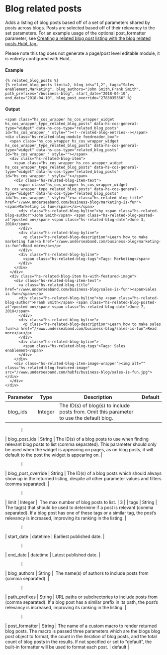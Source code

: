 # Blog related posts
Adds a listing of blog posts based off of a set of parameters shared by posts across blogs. Posts are selected based off of their relevancy to the set parameters. For an example usage of the optional post\_formatter parameter, see [Creating a related blog post listing with the blog related posts HubL tag.](/tutorials/creating-a-related-post-listing)

Please note this tag does not generate a page/post level editable module, it is entirely configured with HubL.

#### Example
```jinja2
{% related_blog_posts %}
{% related_blog_posts limit=2, blog_ids="1,2", tags="Sales enablement,Marketing", blog_authors="John Smith,Frank Smith", path_prefixes="/business-blog", start_date="2018-04-10", end_date="2018-04-10", blog_post_override="2783035366" %}
```

#### Output
```jinja2
<span class="hs_cos_wrapper hs_cos_wrapper_widget hs_cos_wrapper_type_related_blog_posts" data-hs-cos-general-type="widget" data-hs-cos-type="related_blog_posts" id="hs_cos_wrapper_" style=""><!--related-blog-entries--></span>
<div class="hs-related-blog-module feedreader_box">
  <span class="hs_cos_wrapper hs_cos_wrapper_widget hs_cos_wrapper_type_related_blog_posts" data-hs-cos-general-type="widget" data-hs-cos-type="related_blog_posts" id="hs_cos_wrapper_" style=""></span>
  <div class="hs-related-blog-item">
    <span class="hs_cos_wrapper hs_cos_wrapper_widget hs_cos_wrapper_type_related_blog_posts" data-hs-cos-general-type="widget" data-hs-cos-type="related_blog_posts" id="hs_cos_wrapper_" style=""></span>
    <div class="hs-related-blog-item-text">
      <span class="hs_cos_wrapper hs_cos_wrapper_widget hs_cos_wrapper_type_related_blog_posts" data-hs-cos-general-type="widget" data-hs-cos-type="related_blog_posts" id="hs_cos_wrapper_" style=""><a class="hs-related-blog-title" href="//www.underseaband.com/business-blog/marketing-is-fun"><span>Marketing is fun</span></a></span>
      <div class="hs-related-blog-byline">by <span class="hs-related-blog-author">John Smith</span> <span class="hs-related-blog-posted-at">posted on</span> <span class="hs-related-blog-date">June 3, 2018</span>
      </div>
      <div class="hs-related-blog-byline">
        <p class="hs-related-blog-description">Learn how to make marketing fun!<a href="//www.underseaband.com/business-blog/marketing-is-fun">Read more</a></p>
      </div>
      <div class="hs-related-blog-byline">
        <span class="hs-related-blog-tags">Tags: Marketing</span>
      </div>
    </div>
  </div>
  <div class="hs-related-blog-item hs-with-featured-image">
    <div class="hs-related-blog-item-text">
      <a class="hs-related-blog-title" href="//www.underseaband.com/business-blog/sales-is-fun"><span>Sales is fun</span></a>
      <div class="hs-related-blog-byline">by <span class="hs-related-blog-author">Frank Smith</span> <span class="hs-related-blog-posted-at">posted on</span> <span class="hs-related-blog-date">June 7, 2018</span>
      </div>
      <div class="hs-related-blog-byline">
        <p class="hs-related-blog-description">Learn how to make sales fun!<a href="//www.underseaband.com/business-blog/sales-is-fun">Read more</a></p>
      </div>
      <div class="hs-related-blog-byline">
        <span class="hs-related-blog-tags">Tags: Sales enablement</span>
      </div>
    </div>
    <div class="hs-related-blog-item-image-wrapper"><img alt="" class="hs-related-blog-featured-image" src="//www.underseaband.com/hubfs/business-blog/sales-is-fun.jpg"></div>
  </div>
</div>
```

| Parameter | Type | Description | Default | 
|  ------  |  ------  |  ------  |  ------  | 
| blog_ids | Integer | The ID(s) of blog(s) to include posts from. Omit this parameter to use the default blog. | 
           
           | 
| blog_post_ids | String | The ID(s) of a blog posts to use when finding relevant blog posts to list (comma separated). This parameter should only be used when the widget is appearing on pages, as on blog posts, it will default to the post the widget is appearing on. | 
           
           | 
| blog_post_override | String | The ID(s) of a blog posts which should always show up in the returned listing, despite all other parameter values and filters (comma separated). | 
           
           | 
| limit | Integer |  The max number of blog posts to list. | 3 | 
| tags | String | The tag(s) that should be used to determine if a post is relevant (comma separated). If a blog post has one of these tags or a similar tag, the post’s relevancy is increased, improving its ranking in the listing. | 
           
           | 
| start_date | datetime | Earliest published date. | 
           
           | 
| end_date | datetime | Latest published date. | 
           
           | 
| blog_authors | String |  The name(s) of authors to include posts from (comma separated). | 
           
           | 
| path_prefixes | String | URL paths or subdirectories to include posts from (comma separated). If a blog post has a similar prefix in its path, the post’s relevancy is increased, improving its ranking in the listing. | 
           
           | 
| post_formatter | String | The name of a custom macro to render returned blog posts. The macro is passed three parameters which are the blogs blog post object to format, the count in the iteration of blog posts, and the total count of blog posts in the results. If not specified or set to “default”, the built-in formatter will be used to format each post. | default | 

